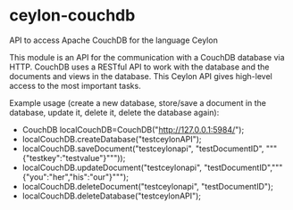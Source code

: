 # ceylon-couchdb
API to access Apache CouchDB for the language Ceylon


This module is an API for the communication with a CouchDB database via HTTP.
   CouchDB uses a RESTful API to work with the database and the documents and views
   in the database. This Ceylon API gives high-level access to the most important
   tasks.  
   
   
   Example usage (create a new database, store/save a document in the database, update it, delete it, delete the database again):
   + CouchDB localCouchDB=CouchDB("http://127.0.0.1:5984/");		
   + localCouchDB.createDatabase("testceylonAPI");
   + localCouchDB.saveDocument("testceylonapi", "testDocumentID", \"\"\"{"testkey":"testvalue"}\"\"\"));
   + localCouchDB.updateDocument("testceylonapi", "testDocumentID",\"\"\"{"you":"her","his":"our"}\"\"\");
   + localCouchDB.deleteDocument("testceylonapi", "testDocumentID");
   + localCouchDB.deleteDatabase("testceylonAPI");  